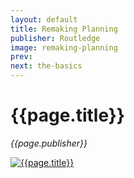 ```yaml
---
layout: default
title: Remaking Planning
publisher: Routledge
image: remaking-planning
prev: 
next: the-basics
---
```


# {{page.title}}<br />
*{{page.publisher}}*

[![{{page.title}}]({{page.image}}.webp "{{page.title}}")]({{page.next}})